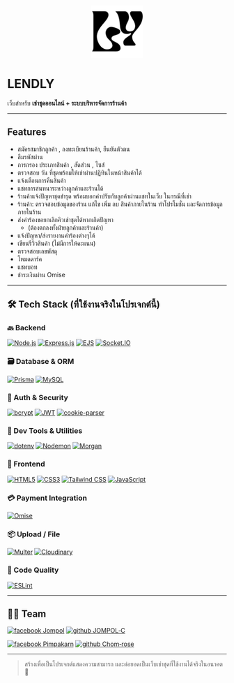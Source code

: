 <p align="center">
  <img src="LENDLY_logo.png" alt="LENDLY Logo" width="120" />
</p>

# LENDLY

เว็บสำหรับ **เช่าชุดออนไลน์ + ระบบบริหารจัดการร้านค้า**

---

## Features

- สมัครสมาชิกลูกค้า , ลงทะเบียนร้านค้า, ยืนยันตัวตน
- ลืมรหัสผ่าน
- การกรอง ประเภทสินค้า , สัดส่วน , ไซส์
- ตรวจสอบ วัน ที่ชุดพร้อมให้เช่าผ่านปฏิทินในหน้าสินค้าได้
- แจ้งเตือนการคืนสินค้า
- แชทการสนทนาระหว่างลูกค้าและร้านได้
- ร้านค้าแจ้งปัญหาชุดชำรุด พร้อมบอกค่าปรับกับลูกค้าผ่านแชทในเว็บ ในกรณีที่เช่า
- ร้านค้า: ตรวจสอบข้อมูลของร้าน แก้ไข เพิ่ม ลบ สินค้าภายในร้าน ทำโปรโมชั่น และจัดการข้อมูลภายในร้าน
- ส่งคำร้องขอยกเลิกคิวเช่าชุดได้หากเกิดปัญหา
    - (ต้องตกลงทั้งฝ่ายลูกค้าและร้านค้า)
- แจ้งปัญหา/ส่งรายงานคำร้องต่างๆได้
- เขียนรีวิวสินค้า (ไม่มีการให้คะแนน)
- ตรวจสอบเลขพัสดุ
- โหมดดาร์ค
- แชทบอท
- ชำระเงินผ่าน Omise

---

## 🛠 Tech Stack (ที่ใช้งานจริงในโปรเจกต์นี้)

### 🔙 Backend

[![Node.js](https://img.shields.io/badge/Node.js-339933?style=for-the-badge\&logo=node.js\&logoColor=white)](https://nodejs.org/)
[![Express.js](https://img.shields.io/badge/Express.js-9C9C9C?style=for-the-badge\&logo=express\&logoColor=white)](https://expressjs.com/)
[![EJS](https://img.shields.io/badge/EJS-000000?style=for-the-badge\&logo=javascript\&logoColor=white)](https://ejs.co/)
[![Socket.IO](https://img.shields.io/badge/Socket.io-010101?style=for-the-badge\&logo=socketdotio\&logoColor=white)](https://socket.io/)

### 🗃 Database & ORM

[![Prisma](https://img.shields.io/badge/Prisma-2D3748?style=for-the-badge\&logo=prisma\&logoColor=white)](https://www.prisma.io/)
[![MySQL](https://img.shields.io/badge/MySQL-4479A1?style=for-the-badge\&logo=mysql\&logoColor=white)](https://www.mysql.com/)

### 🔐 Auth & Security

[![bcrypt](https://img.shields.io/badge/bcrypt-336791?style=for-the-badge\&logo=lock\&logoColor=white)](https://www.npmjs.com/package/bcrypt)
[![JWT](https://img.shields.io/badge/JWT-000000?style=for-the-badge\&logo=jsonwebtokens\&logoColor=white)](https://jwt.io/)
[![cookie-parser](https://img.shields.io/badge/Cookie--Parser-000000?style=for-the-badge\&logo=node.js\&logoColor=white)](https://www.npmjs.com/package/cookie-parser)

### 🧰 Dev Tools & Utilities

[![dotenv](https://img.shields.io/badge/Dotenv-ECD53F?style=for-the-badge\&logo=dotenv\&logoColor=black)](https://www.npmjs.com/package/dotenv)
[![Nodemon](https://img.shields.io/badge/Nodemon-76D04B?style=for-the-badge\&logo=nodemon\&logoColor=black)](https://www.npmjs.com/package/nodemon)
[![Morgan](https://img.shields.io/badge/Morgan-000000?style=for-the-badge\&logo=node.js\&logoColor=white)](https://www.npmjs.com/package/morgan)

### 🎨 Frontend

[![HTML5](https://img.shields.io/badge/HTML5-E34F26?style=for-the-badge\&logo=html5\&logoColor=white)](https://developer.mozilla.org/docs/Web/HTML)
[![CSS3](https://img.shields.io/badge/CSS3-1572B6?style=for-the-badge\&logo=css3\&logoColor=white)](https://developer.mozilla.org/docs/Web/CSS)
[![Tailwind CSS](https://img.shields.io/badge/TailwindCSS-38B2AC?style=for-the-badge\&logo=tailwindcss\&logoColor=white)](https://tailwindcss.com/)
[![JavaScript](https://img.shields.io/badge/JavaScript-F7DF1E?style=for-the-badge\&logo=javascript\&logoColor=black)](https://developer.mozilla.org/docs/Web/JavaScript)

### 💳 Payment Integration

[![Omise](https://img.shields.io/badge/Omise-1A6AFF?style=for-the-badge\&logo=omise\&logoColor=white)](https://www.omise.co/)

### 📦 Upload / File

[![Multer](https://img.shields.io/badge/Multer-000000?style=for-the-badge\&logo=npm\&logoColor=white)](https://www.npmjs.com/package/multer)
[![Cloudinary](https://img.shields.io/badge/Cloudinary-3448C5?style=for-the-badge\&logo=cloudinary\&logoColor=white)](https://cloudinary.com/)

### 🧪 Code Quality

[![ESLint](https://img.shields.io/badge/ESLint-4B32C3?style=for-the-badge\&logo=eslint\&logoColor=white)](https://eslint.org/)

---

## 👨‍💻 Team

[![facebook Jompol](https://img.shields.io/badge/Jompol_Chuenarrom-1877F2?style=for-the-badge\&logo=facebook\&logoColor=white)](https://www.facebook.com/jompol.chuenrarom.9)
[![github JOMPOL‐C](https://img.shields.io/badge/JOMPOL--C-181717?style=for-the-badge\&logo=github\&logoColor=white)](https://github.com/JOMPOL-C)

[![facebook Pimpakarn](https://img.shields.io/badge/Pimpakarn_Wuthiweroj-1877F2?style=for-the-badge\&logo=facebook\&logoColor=white)](https://www.facebook.com/pimpakarn.wuthiweroj.96?locale=th_TH)
[![github Chom‐rose](https://img.shields.io/badge/Chom--rose-ff69b4?style=for-the-badge\&logo=github\&logoColor=white)](https://github.com/Chom-rose)

---

> สร้างเพื่อเป็นโปรเจกต์แสดงความสามารถ และต่อยอดเป็นเว็บเช่าชุดที่ใช้งานได้จริงในอนาคต 🎯

